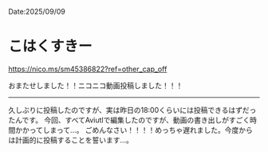 Date:2025/09/09
# こはくすきー

https://nico.ms/sm45386822?ref=other_cap_off

おまたせしました！！ニコニコ動画投稿しました！！！

---

久しぶりに投稿したのですが、実は昨日の18:00くらいには投稿できるはずだったんです。
今回、すべてAviutlで編集したのですが、動画の書き出しがすごく時間かかってしまって…。
ごめんなさい！！！！めっちゃ遅れました。今度からは計画的に投稿することを誓います…。
